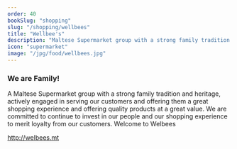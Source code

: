 ```yaml
---
order: 40
bookSlug: "shopping"
slug: "/shopping/wellbees"
title: "Wellbee's"
description: "Maltese Supermarket group with a strong family tradition "
icon: "supermarket"
image: "/jpg/food/wellbees.jpg"
---
```

### We are Family!

A Maltese Supermarket group with a strong family tradition and heritage, actively engaged in serving our customers and offering them a great shopping experience and offering quality products at a great value. We are committed to continue to invest in our people and our shopping experience to merit loyalty from our customers. Welcome to Welbees

http://welbees.mt
